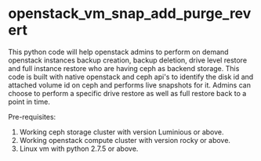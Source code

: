 # openstack_vm_snap_add_purge_revert

This python code will help openstack admins to perform on demand openstack instances backup creation, backup deletion, drive level restore and full instance restore who are having ceph as backend storage. This code is built with native openstack and ceph api's to identify the disk id and attached volume id on ceph and performs live snapshots for it. Admins can choose to perform a specific drive restore as well as full restore back to a point in time.

Pre-requisites:

1.  Working ceph storage cluster with version Luminious or above.
2.  Working openstack compute cluster with version rocky or above.
3.  Linux vm with python 2.7.5 or above.
